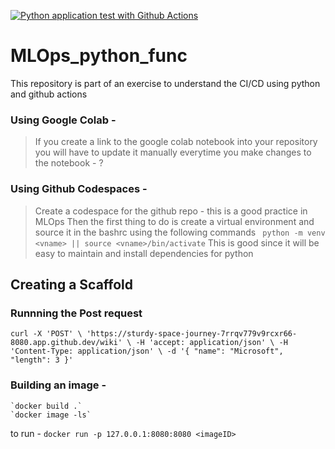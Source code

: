
[![Python application test with Github Actions](https://github.com/ChakreshIITGN/MLOps_python_func/actions/workflows/main.yml/badge.svg)](https://github.com/ChakreshIITGN/MLOps_python_func/actions/workflows/main.yml)

# MLOps_python_func
This repository is part of an exercise to understand the CI/CD using python and github actions 


### Using Google Colab - 

> If you create a link to the google colab notebook into your repository you will have to update it manually everytime you make changes to the notebook - ?

### Using Github Codespaces - 
> Create a codespace for the github repo - this is a good practice in MLOps
> Then the first thing to do is create a virtual environment and source it in the bashrc using the following commands
    ` python -m venv <vname> || source <vname>/bin/activate`
> This is good since it will be easy to maintain and install dependencies for python

## Creating a Scaffold


### Runnning the Post request 
`curl -X 'POST' \
  'https://sturdy-space-journey-7rrqv779v9rcxr66-8080.app.github.dev/wiki' \
  -H 'accept: application/json' \
  -H 'Content-Type: application/json' \
  -d '{
    "name": "Microsoft",
    "length": 3
    }'`


### Building an image - 

    `docker build .`
    `docker image -ls`

to run  - `docker run -p 127.0.0.1:8080:8080 <imageID>`

